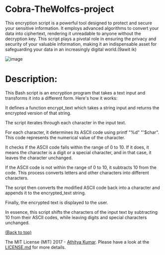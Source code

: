 # Cobra-TheWolfcs-project

This encryption script is a powerful tool designed to protect and secure your sensitive information. It employs advanced algorithms to convert your data into ciphertext, rendering it unreadable to anyone without the decryption key. This script plays a pivotal role in ensuring the privacy and security of your valuable information, making it an indispensable asset for safeguarding your data in an increasingly digital world.(9awit ik)

 ![image](https://cdn.discordapp.com/attachments/641970433456865331/1163979198289952828/image.png?ex=65418b1a&is=652f161a&hm=06cd3e0f3385b7175f66266a23c50cc4c67795652940a471e572b4df7944993e&)

# Description:

This Bash script is an encryption program that takes a text input and transforms it into a different form. Here's how it works:

It defines a function encrypt_text which takes a string input and returns the encrypted version of that string.

The script iterates through each character in the input text.

For each character, it determines its ASCII code using printf "%d" "'$char". This code represents the numerical value of the character.

It checks if the ASCII code falls within the range of 0 to 10. If it does, it means the character is a digit or a special character, and in that case, it leaves the character unchanged.

If the ASCII code is not within the range of 0 to 10, it subtracts 10 from the code. This process converts letters and other characters into different characters.

The script then converts the modified ASCII code back into a character and appends it to the encrypted_text string.

Finally, the encrypted text is displayed to the user.

In essence, this script shifts the characters of the input text by subtracting 10 from their ASCII codes, while leaving digits and special characters unchanged.


[(Back to top)](#table-of-contents)


The MIT License (MIT) 2017 - [Athitya Kumar](https://github.com/athityakumar/). Please have a look at the [LICENSE.md](LICENSE.md) for more details.
